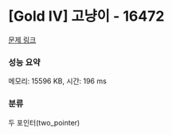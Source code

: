 # [Gold IV] 고냥이 - 16472 

[문제 링크](https://www.acmicpc.net/problem/16472) 

### 성능 요약

메모리: 15596 KB, 시간: 196 ms

### 분류

두 포인터(two_pointer)

